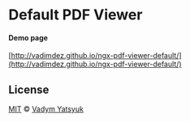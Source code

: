 # Default PDF Viewer

#### Demo page
[http://vadimdez.github.io/ngx-pdf-viewer-default/](http://vadimdez.github.io/ngx-pdf-viewer-default/)
## License

[MIT](https://tldrlegal.com/license/mit-license) © [Vadym Yatsyuk](https://github.com/vadimdez)
